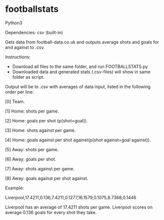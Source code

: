 # footballstats

Python3

Dependencies: csv (built-in)

Gets data from football-data.co.uk and outputs average shots and goals for and against to .csv.

Instructions:
 - Download all files to the same folder, and run FOOTBALLSTATS.py
 - Downloaded data and generated stats (.csv-files) will show in same folder as script.
 

Output will be to .csv with averages of data input, listed in the following order per line:

[0] Team.

[1] Home: shots per game.

[2] Home: goals per shot (p(shot=goal)).

[3] Home: shots against per game.

[4] Home: goals against per shot against(p(shot against=goal against)).

[5] Away: shots per game.

[6] Away: goals per shot.

[7] Away: shots against per game.

[8] Away: goals against per shot against.

Example:

Liverpool,17.4211,0.136,7.4211,0.1277,16.1579,0.1075,8.7368,0.1446

Liverpool has an average of 17.4211 shots per game.
Liverpool scores on average 0.136 goals for every shot they take.
